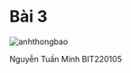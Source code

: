 # Bài 3
![anhthongbao](https://github.com/user-attachments/assets/8b4eaf31-9caf-4956-8798-dde8d2bacb8e)

Nguyễn Tuấn Minh
BIT220105

